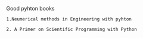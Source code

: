 Good pyhton books
```
1.Neumerical methods in Engineering with pyhton

2. A Primer on Scientific Programming with Python

```